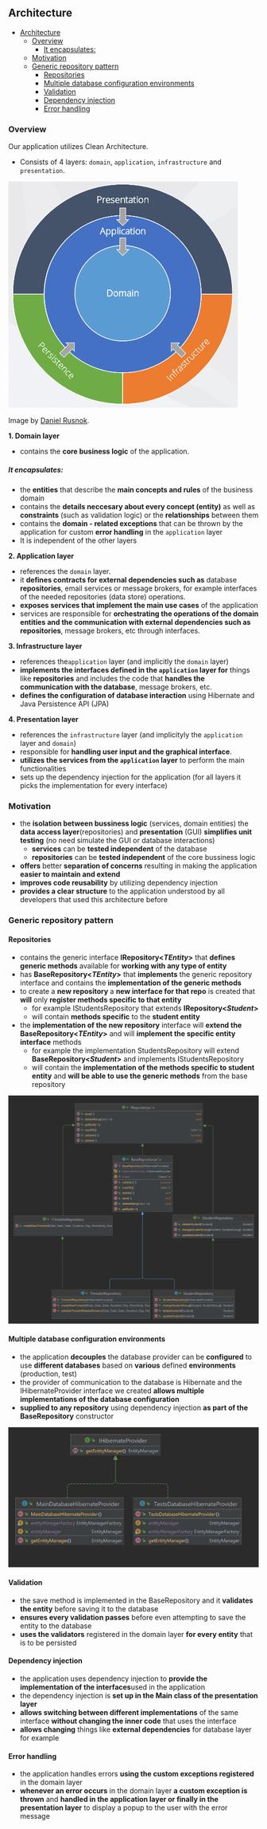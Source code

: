 ## Architecture

- [Architecture](#architecture)
  - [Overview](#overview)
      - [It encapsulates:](#it-encapsulates)
  - [Motivation](#motivation)
  - [Generic repository pattern](#generic-repository-pattern)
    - [Repositories](#repositories)
    - [Multiple database configuration environments](#multiple-database-configuration-environments)
    - [Validation](#validation)
    - [Dependency injection](#dependency-injection)
    - [Error handling](#error-handling)

### Overview

Our application utilizes Clean Architecture.

- Consists of 4 layers: `domain`, `application`, `infrastructure` and `presentation`.

![diagram](../img/onion_diagram.png)

Image by [Daniel Rusnok](https://dev.to/danielrusnok).

**1. Domain layer**
- contains the **core business logic** of the application.
##### It encapsulates: 
- the **entities** that describe the **main concepts and rules** of the business domain
- contains the **details neccesary about every concept (entity)** as well as **constraints** (such as validation logic) or the **relationships** between them
- contains the **domain - related exceptions** that can be thrown by the application for custom **error handling** in the `application` layer
- It is independent of the other layers 

**2. Application layer**

- references the `domain` layer.
- it **defines contracts for external dependencies such as** database **repositories**, email services or message brokers, for example interfaces of the needed repositories (data store) operations.
- **exposes services that implement the main use cases** of the application
- services are responsible for **orchestrating the operations of the domain entities and the communication with external dependencies such as repositories**, message brokers, etc through interfaces.

**3. Infrastructure layer**

- references the`application` layer (and implicitly the `domain` layer)
- **implements the interfaces defined in the `application` layer for** things like **repositories** and includes the code that **handles the communication with the database**, message brokers, etc.
- **defines the configuration of database interaction** using Hibernate and Java Persistence API (JPA)

**4. Presentation layer**

- references the `infrastructure` layer (and implicityly the `application` layer and `domain`)
- responsible for **handling user input and the graphical interface**.
- **utilizes the services from the `application` layer** to perform the main functionalities
- sets up the dependency injection for the application (for all layers it picks the implementation for every interface)

### Motivation


- the **isolation between bussiness logic** (services, domain entities) the **data access layer**(repositories) and **presentation** (GUI) **simplifies unit testing** (no need simulate the GUI or database interactions)
  - **services** can be **tested independent** of the database
  - **repositories** can be **tested independent** of the core bussiness logic
- **offers** better **separation of concerns** resulting in making the application **easier to maintain and extend**
- **improves code reusability** by utilizing dependency injection
- **provides a clear structure** to the application understood by all developers that used this architecture before

### Generic repository pattern

#### Repositories

- contains the generic interface **IRepository&lt;_TEntity_&gt;** that **defines generic methods** available for **working with any type of entity**
- has **BaseRepository&lt;_TEntity_&gt;** that **implements** the generic repository interface and contains the **implementation of the generic methods**
- to create a **new repository** a **new interface for that repo** is created that **will** only **register methods specific to that entity** 
    - for example IStudentsRepository that extends **IRepository&lt;_Student_&gt;**
    - will contain **methods specific** to the **student entity**
- the **implementation of the new repository** interface will **extend the BaseRepository&lt;_TEntity_&gt;** and will **implement the specific entity interface** methods
    - for example the implementation StudentsRepository will extend **BaseRepository&lt;_Student_&gt;** and implements IStudentsRepository
    - will contain the **implementation of the methods specific to student entity** and **will be able to use the generic methods** from the base repository


![diagram repository](../img/dataaccess_example_Repository_only.png)

#### Multiple database configuration environments 

- the application **decouples** the database provider can be **configured** to use **different databases** based on **various** defined **environments** (production, test)
- the provider of communication to the database is Hibernate and the IHibernateProvider interface we created **allows multiple implementations of the database configuration**
- **supplied to any repository** using dependency injection **as part of the BaseRepository** constructor

![diagram multiple environments](../img/Multiple_Database_Configurations.png)

#### Validation

- the save method is implemented in the BaseRepository and it **validates the entity** before saving it to the database
- **ensures every validation passes** before even attempting to save the entity to the database
- **uses the validators** registered in the domain layer **for every entity** that is to be persisted


#### Dependency injection

- the application uses dependency injection to **provide the implementation of the interfaces**used in the application
- the dependency injection is **set up in the Main class of the presentation layer**
- **allows switching between different implementations** of the same interface **without changing the inner code** that uses the interface
- **allows changing** things like **external dependencies** for database layer for example

#### Error handling

- the application handles errors **using the custom exceptions registered** in the domain layer
- **whenever an error occurs** in the domain layer **a custom exception is thrown** and **handled in the application layer or finally in the presentation layer** to display a popup to the user with the error message
  